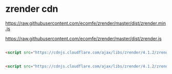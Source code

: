 # zrender cdn


https://raw.githubusercontent.com/ecomfe/zrender/master/dist/zrender.min.js

https://raw.githubusercontent.com/ecomfe/zrender/master/dist/zrender.js


```html

<script src="https://cdnjs.cloudflare.com/ajax/libs/zrender/4.1.2/zrender.js" integrity="sha256-OG4a71moaHC1pDwpO4ThI9GtPiW9fHcoF+P0YGHUtUQ=" crossorigin="anonymous"></script>


<script src="https://cdnjs.cloudflare.com/ajax/libs/zrender/4.1.2/zrender.min.js" integrity="sha256-kdLiMpl6dlmkxMua1Y0bN0OeBfMkJfPF3/3kZuwocnM=" crossorigin="anonymous"></script>


```

